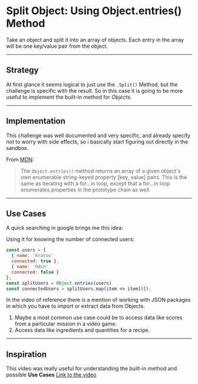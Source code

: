 # Split Object: Using Object.entries() Method

Take an object and split it into an array of objects. Each entry in the array will be one key/value pair from the object.

<!-- BEGIN DOCS -->

<!-- END DOCS -->

---

## Strategy

At first glance it seems logical to just use the `.Split()` Method, but the challenge is specific with the result. So in this case it is going to be more useful to implement the built-in method for _Objects_.

---

## Implementation

This challenge was well documented and very specific, and already specify not to worry with side effects, so i basically start figuring out directly in the sandbox.

From [MDN](https://developer.mozilla.org/en-US/docs/Web/JavaScript/Reference/Global_Objects/Object/entries):

> The `Object.entries()` method returns an array of a given object's own enumerable string-keyed property [key, value] pairs. This is the same as iterating with a for...in loop, except that a for...in loop enumerates properties in the prototype chain as well.

---

## Use Cases

A quick searching in google brings me this idea:

Using it for knowing the number of connected users:

```js
const users = {
  { name: 'Kratos'
  connected: true },
  { name: 'Odin'
  connected: false }
};
const splitUsers = Object.entries(users)
const connectedUsers = splitUsers.map(item => item[0]);

```

In the video of reference there is a mention of working with JSON packages in which you have to import or extract data from Objects.

1. Maybe a most common use case could be to access data like scores from a particular mission in a video game.
2. Access data like ingredients and quantities for a recipe.

---

## Inspiration

This video was really useful for understanding the built-in method and possible **Use Cases**
[Link to the video](https://www.youtube.com/watch?v=A0g7sga28Zg)

<!--
  was there any code, blog post, video, ... that inspired your solution?
  there's nothing wrong with adapting other people's code, just give them credit!
  and say how it inspired your solution.
-->
